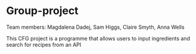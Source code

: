 # Group-project

Team members:
Magdalena Dadej,
Sam Higgs,
Claire Smyth,
Anna Wells

This CFG project is a programme that allows users to input ingredients and search for recipes from an API
